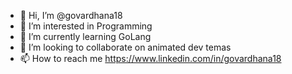 - 👋 Hi, I’m @govardhana18
- 👀 I’m interested in Programming
- 🌱 I’m currently learning GoLang
- 💞️ I’m looking to collaborate on animated dev temas
- 📫 How to reach me https://www.linkedin.com/in/govardhana18

<!---
govardhana18/govardhana18 is a ✨ special ✨ repository because its `README.md` (this file) appears on your GitHub profile.
You can click the Preview link to take a look at your changes.
--->
